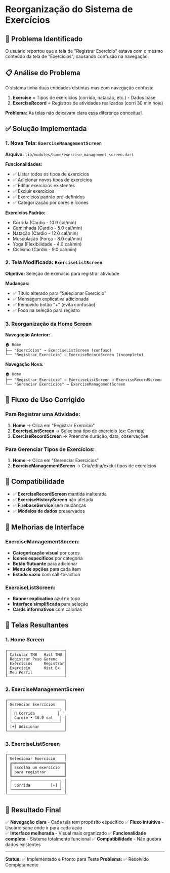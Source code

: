 # Reorganização do Sistema de Exercícios

## 🔧 Problema Identificado

O usuário reportou que a tela de "Registrar Exercício" estava com o mesmo conteúdo da tela de "Exercícios", causando confusão na navegação.

## 📋 Análise do Problema

O sistema tinha duas entidades distintas mas com navegação confusa:

1. **Exercise** = Tipos de exercícios (corrida, natação, etc.) - Dados base
2. **ExerciseRecord** = Registros de atividades realizadas (corri 30 min hoje)

**Problema:** As telas não deixavam clara essa diferença conceitual.

## ✅ Solução Implementada

### 1. Nova Tela: `ExerciseManagementScreen`

**Arquivo:** `lib/modules/home/exercise_management_screen.dart`

**Funcionalidades:**

- ✅ Listar todos os tipos de exercícios
- ✅ Adicionar novos tipos de exercícios
- ✅ Editar exercícios existentes
- ✅ Excluir exercícios
- ✅ Exercícios padrão pré-definidos
- ✅ Categorização por cores e ícones

**Exercícios Padrão:**

- Corrida (Cardio - 10.0 cal/min)
- Caminhada (Cardio - 5.0 cal/min)
- Natação (Cardio - 12.0 cal/min)
- Musculação (Força - 8.0 cal/min)
- Yoga (Flexibilidade - 4.0 cal/min)
- Ciclismo (Cardio - 9.0 cal/min)

### 2. Tela Modificada: `ExerciseListScreen`

**Objetivo:** Seleção de exercício para registrar atividade

**Mudanças:**

- ✅ Título alterado para "Selecionar Exercício"
- ✅ Mensagem explicativa adicionada
- ✅ Removido botão "+" (evita confusão)
- ✅ Foco na seleção para registro

### 3. Reorganização da Home Screen

**Navegação Anterior:**

```
🏠 Home
├── "Exercícios" → ExerciseListScreen (confuso)
└── "Registrar Exercício" → ExerciseRecordScreen (incompleto)
```

**Navegação Nova:**

```
🏠 Home
├── "Registrar Exercício" → ExerciseListScreen → ExerciseRecordScreen
└── "Gerenciar Exercícios" → ExerciseManagementScreen
```

## 🎯 Fluxo de Uso Corrigido

### Para Registrar uma Atividade:

1. **Home** → Clica em "Registrar Exercício"
2. **ExerciseListScreen** → Seleciona tipo de exercício (ex: Corrida)
3. **ExerciseRecordScreen** → Preenche duração, data, observações

### Para Gerenciar Tipos de Exercícios:

1. **Home** → Clica em "Gerenciar Exercícios"
2. **ExerciseManagementScreen** → Cria/edita/exclui tipos de exercícios

## 🔄 Compatibilidade

- ✅ **ExerciseRecordScreen** mantida inalterada
- ✅ **ExerciseHistoryScreen** não afetada
- ✅ **FirebaseService** sem mudanças
- ✅ **Modelos de dados** preservados

## 🎨 Melhorias de Interface

### ExerciseManagementScreen:

- **Categorização visual** por cores
- **Ícones específicos** por categoria
- **Botão flutuante** para adicionar
- **Menu de opções** para cada item
- **Estado vazio** com call-to-action

### ExerciseListScreen:

- **Banner explicativo** azul no topo
- **Interface simplificada** para seleção
- **Cards informativos** com calorias

## 📱 Telas Resultantes

### 1. Home Screen

```
┌─────────────────────────┐
│ Calcular TMB   Hist TMB │
│ Registrar Peso Gerenc   │
│ Exercícios     Registrar│
│ Exercício      Hist Ex  │
│ Meu Perfil              │
└─────────────────────────┘
```

### 2. ExerciseManagementScreen

```
┌─────────────────────────┐
│ Gerenciar Exercícios    │
│ ┌─────────────────────┐ │
│ │ 🏃 Corrida          │ │
│ │ Cardio • 10.0 cal   │ │
│ └─────────────────────┘ │
│ [+] Adicionar           │
└─────────────────────────┘
```

### 3. ExerciseListScreen

```
┌─────────────────────────┐
│ Selecionar Exercício    │
│ ╔═══════════════════════╗
│ ║ Escolha um exercício  ║
│ ║ para registrar        ║
│ ╚═══════════════════════╝
│ ┌─────────────────────┐ │
│ │ Corrida         [+] │ │
│ └─────────────────────┘ │
└─────────────────────────┘
```

## 🚀 Resultado Final

✅ **Navegação clara** - Cada tela tem propósito específico
✅ **Fluxo intuitivo** - Usuário sabe onde ir para cada ação  
✅ **Interface melhorada** - Visual mais organizado
✅ **Funcionalidade completa** - Sistema totalmente funcional
✅ **Compatibilidade** - Não quebra dados existentes

---

**Status:** ✅ Implementado e Pronto para Teste
**Problema:** ✅ Resolvido Completamente
